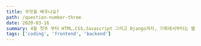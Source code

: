 ```yaml
---
title: 무엇을 배우나요?
path: /question-number-three
date: 2020-03-16
summary: 4월 첫주 부터 HTML,CSS,Javascript 그리고 Django까지, 기획에서부터는 웹 기획에 필요한 모든 것들을 배울 겁니다.
tags: ['coding', 'frontend', 'backend']
---
```


